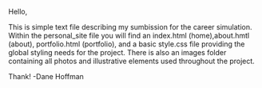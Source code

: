 Hello,

This is simple text file describing my sumbission for the career simulation. Within the personal_site file you will find an index.html (home),about.hmtl (about), portfolio.html (portfolio), and a basic style.css file providing the global styling needs for the project. There is also an images folder containing all photos and illustrative elements used throughout the project.

Thank!
-Dane Hoffman